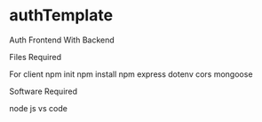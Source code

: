 # authTemplate
Auth Frontend With Backend


Files Required

For client
npm init
npm install
npm express dotenv cors mongoose 

Software Required

node js 
vs code 

